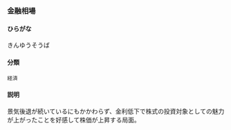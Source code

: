 <div style="display:none;">

## [あ行](securities-terms?id=あ行)
## [か行](securities-terms?id=か行)

</div>

### 金融相場

#### ひらがな

きんゆうそうば

#### 分類

`経済`

#### 説明

景気後退が続いているにもかかわらず、金利低下で株式の投資対象としての魅力が上がったことを好感して株価が上昇する局面。 

<div style="display:none;">

## [さ行](securities-terms?id=さ行)
## [た行](securities-terms?id=た行)
## [な行](securities-terms?id=な行)
## [は行](securities-terms?id=は行)
## [ま行](securities-terms?id=ま行)
## [や行](securities-terms?id=や行)
## [ら行](securities-terms?id=ら行)
## [わ行](securities-terms?id=わ行)
## [英数字・記号](securities-terms?id=英数字・記号)

</div>

